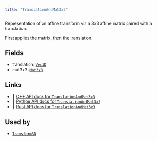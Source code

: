 ```yaml
---
title: "TranslationAndMat3x3"
---
```


Representation of an affine transform via a 3x3 affine matrix paired with a translation.

First applies the matrix, then the translation.

## Fields

* translation: [`Vec3D`](../datatypes/vec3d.md)
* mat3x3: [`Mat3x3`](../datatypes/mat3x3.md)

## Links
 * 🌊 [C++ API docs for `TranslationAndMat3x3`](https://ref.rerun.io/docs/cpp/stable/structrerun_1_1datatypes_1_1TranslationAndMat3x3.html?speculative-link)
 * 🐍 [Python API docs for `TranslationAndMat3x3`](https://ref.rerun.io/docs/python/stable/common/datatypes#rerun.datatypes.TranslationAndMat3x3)
 * 🦀 [Rust API docs for `TranslationAndMat3x3`](https://docs.rs/rerun/latest/rerun/datatypes/struct.TranslationAndMat3x3.html)


## Used by

* [`Transform3D`](../datatypes/transform3d.md)
